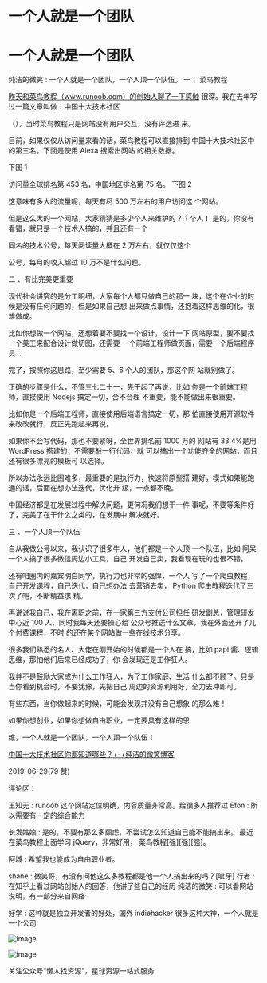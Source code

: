 # 一个人就是一个团队

# 一个人就是一个团队

纯洁的微笑 : 一个人就是一个团队，一个人顶一个队伍。 一 、菜鸟教程

[昨天和菜鸟教程（](http://www.runoob.com/)www.runoob.com）的创始人聊了一下感触 很深。我在去年写过一篇文章叫做：中国十大技术社区

（），当时菜鸟教程只是网站没有用户交互，没有评选进 来。

目前，如果仅仅从访问量来看的话，菜鸟教程可以直接排到 中国十大技术社区中的第三名。下面是使用 Alexa 搜索出网站 的相关数据。

下图 1

访问量全球排名第 453 名，中国地区排名第 75 名。 下图 2

这意味有多大的流量呢，每天有尽 500 万左右的用户访问这 个网站。

但是这么大的一个网站，大家猜猜是多少个人来维护的？ 1 个人！ 是的，你没有看错，就只是一个技术人搞的，并且还有一个

同名的技术公号，每天阅读量大概在 2 万左右，就仅仅这个

公号，每月的收入超过 10 万不是什么问题。

二 、有比完美更重要

现代社会讲究的是分工明细，大家每个人都只做自己的那一 块，这个在企业的时候是没有任何问题的，但是如果自己想 出来做点事情，还抱着这样思维的化，很难做成。

比如你想做一个网站，还想着要不要找一个设计，设计一下 网站原型，要不要找一个美工来配合设计做切图，还需要一 个前端工程师做页面，需要一个后端程序员...

完了，按照你这思路，至少需要 5、6 个人的团队，那这个网 站就别做了。

正确的步骤是什么，不管三七二十一，先干起了再说，比如 你是一个前端工程师，直接使用 Nodejs 搞定一切，合不合理 不重要，能不能做出来很重要。

比如你是一个后端工程师，直接使用后端语言搞定一切，那 怕直接使用开源软件来改改就行，反正先跑起来再说。

如果你不会写代码，那也不要紧呀，全世界排名前 1000 万的 网站有 33.4%是用 WordPress 搭建的，不需要敲一行代码，就 可以搞出一个功能齐全的网站，而且还有很多漂亮的模板可 以选择。

所以办法永远比困难多，最重要的是执行力，快速将原型搭 建好，模式如果能跑通的话，后面在想办法迭代，优化升 级，一点都不晚。

中国经济都是在发展过程中解决问题，更何况我们想干一件 事呢，不要等条件好了，完美了在干什么之类的，在发展中 解决就好。

三 、一个人顶一个队伍

自从我做公号以来，我认识了很多牛人，他们都是一个人顶 一个队伍，比如 阿呆 一个人搞了很多微信周边小工具，自己 开发自己卖，我看现在玩的也很不错。

还有咱圈内的嘉宾明白同学，执行力也非常的强悍，一个人 写了一个爬虫教程，自己开发课程，自己迭代，自己想办法 去营销去卖， Python 爬虫教程迭代了三次了吧，不断精益求 精。

再说说我自己，我在离职之前，在一家第三方支付公司担任 研发副总，管理研发中心近 100 人，同时我每天还要操心给 公众号推送什么文章，我在外面还开了几个付费课程，不时 的还在某个网站做一些在线技术分享。

很多我们熟悉的名人、大佬在刚开始的时候都是一个人在 搞，比如 papi 酱、逻辑思维，那怕他们后来已经成功了，你 会发现还是工作狂人。

我并不是鼓励大家成为什么工作狂人，为了工作家庭、生活 什么都不顾了。只是当你看到机会时，不要犹豫，先把自己 周边的资源利用好，全力去冲即可。

有些东西，当你做起来的时候，可能会发现并没有自己想象 的那么难！

如果你想创业，如果你想做自由职业，一定要具有这样的思

维，一个人就是一个团队，一个人顶一个队伍！

[中国十大技术社区你都知道哪些？](http://www.ityouknow.com/other/2018/07/02/china-ten-technical-community.html)[+-+](http://www.ityouknow.com/other/2018/07/02/china-ten-technical-community.html)[纯洁的微笑博客](http://www.ityouknow.com/other/2018/07/02/china-ten-technical-community.html)

2019-06-29(79 赞)

评论区：

王知无 : runoob 这个网站定位明确，内容质量非常高。给很多人推荐过 Efon : 所以需要有一定的综合能力

长发姑娘 : 是的，不要有那么多顾虑，不尝试怎么知道自己能不能搞出来。 最近在菜鸟教程上面学习 jQuery，非常好用， 菜鸟教程[强][强][强]。

阿城 : 希望我也能成为自由职业者。

shane : 微笑哥，有没有问他这么多教程都是他一个人搞出来的吗？[呲牙] 行者 : 在知乎上看过网站创始人的回答，他讲了些自己的经历 纯洁的微笑 : 可以看网站说明，有一部分来自网络

好学 : 这种就是独立开发者的好处，国外 indiehacker 很多这种大神，一个人就是一个公司

![image](img/Image_056.png)

![image](img/Image_057.png)

关注公众号"懒人找资源"，星球资源一站式服务